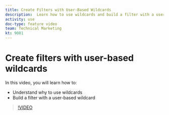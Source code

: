 ```yaml
---
title: Create Filters with User-Based Wildcards
description:  Learn how to use wildcards and build a filter with a user-based wildcard in [!DNL Adobe Workfront].
activity: use
doc-type: feature video
team: Technical Marketing
kt: 9081
---
```

# Create filters with user-based wildcards

In this video, you will learn how to:

* Understand why to use wildcards 
* Build a filter with a user-based wildcard 

>[!VIDEO](https://video.tv.adobe.com/v/336810/?quality=12)
